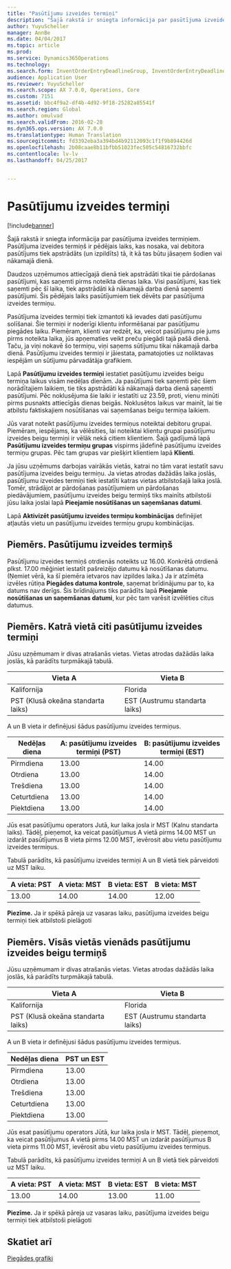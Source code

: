 ```yaml
---
title: "Pasūtījumu izveides termiņi"
description: "Šajā rakstā ir sniegta informācija par pasūtījuma izveides termiņiem. Pasūtījuma izveides termiņš ir pēdējais laiks, kas nosaka, vai debitora pasūtījums tiek apstrādāts (un izpildīts) tā, it kā tas būtu jāsaņem šodien vai nākamajā dienā."
author: YuyuScheller
manager: AnnBe
ms.date: 04/04/2017
ms.topic: article
ms.prod: 
ms.service: Dynamics365Operations
ms.technology: 
ms.search.form: InventOrderEntryDeadlineGroup, InventOrderEntryDeadlineParameters, InventOrderEntryDeadlineTable
audience: Application User
ms.reviewer: YuyuScheller
ms.search.scope: AX 7.0.0, Operations, Core
ms.custom: 7151
ms.assetid: bbc4f9a2-df4b-4d92-9f18-25282a85541f
ms.search.region: Global
ms.author: omulvad
ms.search.validFrom: 2016-02-28
ms.dyn365.ops.version: AX 7.0.0
ms.translationtype: Human Translation
ms.sourcegitcommit: fd3392eba3a394bd4b92112093c1f1f9b894426d
ms.openlocfilehash: 2b08caae8b11bfbb51023fec505c54816732bbfc
ms.contentlocale: lv-lv
ms.lasthandoff: 04/25/2017


---
```


# <a name="order-entry-deadlines"></a>Pasūtījumu izveides termiņi

[!include[banner](../includes/banner.md)]


Šajā rakstā ir sniegta informācija par pasūtījuma izveides termiņiem. Pasūtījuma izveides termiņš ir pēdējais laiks, kas nosaka, vai debitora pasūtījums tiek apstrādāts (un izpildīts) tā, it kā tas būtu jāsaņem šodien vai nākamajā dienā.

Daudzos uzņēmumos attiecīgajā dienā tiek apstrādāti tikai tie pārdošanas pasūtījumi, kas saņemti pirms noteikta dienas laika. Visi pasūtījumi, kas tiek saņemti pēc šī laika, tiek apstrādāti kā nākamajā darba dienā saņemti pasūtījumi. Šis pēdējais laiks pasūtījumiem tiek dēvēts par pasūtījuma izveides termiņu.  

Pasūtījuma izveides termiņi tiek izmantoti kā ievades dati pasūtījumu solīšanai. Šie termiņi ir noderīgi klientu informēšanai par pasūtījumu piegādes laiku. Piemēram, klienti var redzēt, ka, veicot pasūtījumu pie jums pirms noteikta laika, jūs apņematies veikt preču piegādi tajā pašā dienā. Taču, ja viņi nokavē šo termiņu, viņi saņems sūtījumu tikai nākamajā darba dienā. Pasūtījumu izveides termiņi ir jāiestata, pamatojoties uz noliktavas iespējām un sūtījumu pārvadātāja grafikiem.  

Lapā **Pasūtījumu izveides termiņi** iestatiet pasūtījumu izveides beigu termiņa laikus visām nedēļas dienām. Ja pasūtījumi tiek saņemti pēc šiem norādītajiem laikiem, tie tiks apstrādāti kā nākamajā darba dienā saņemti pasūtījumi. Pēc noklusējuma šie laiki ir iestatīti uz 23.59, proti, vienu minūti pirms pusnakts attiecīgās dienas beigās. Noklusētos laikus var mainīt, lai tie atbilstu faktiskajiem nosūtīšanas vai saņemšanas beigu termiņa laikiem.  

Jūs varat noteikt pasūtījumu izveides termiņus noteiktai debitoru grupai. Piemēram, iespējams, ka vēlēsities, lai noteiktai klientu grupai pasūtījumu izveides beigu termiņi ir vēlāk nekā citiem klientiem. Šajā gadījumā lapā **Pasūtījumu izveides termiņu grupas** vispirms jādefinē pasūtījumu izveides termiņu grupas. Pēc tam grupas var piešķirt klientiem lapā **Klienti**.  

Ja jūsu uzņēmums darbojas vairākās vietās, katrai no tām varat iestatīt savu pasūtījuma izveides beigu termiņu. Ja vietas atrodas dažādās laika joslās, pasūtījumu izveides termiņi tiek iestatīti katras vietas atbilstošajā laika joslā. Tomēr, strādājot ar pārdošanas pasūtījumiem un pārdošanas piedāvājumiem, pasūtījumu izveides beigu termiņš tiks mainīts atbilstoši jūsu laika joslai lapā **Pieejamie nosūtīšanas un saņemšanas datumi**.  

Lapā **Aktivizēt pasūtījumu izveides termiņu kombinācijas** definējiet atļautās vietu un pasūtījumu izveides termiņu grupu kombinācijas.

## <a name="example-order-entry-deadline"></a>Piemērs. Pasūtījumu izveides termiņš
Pasūtījumu izveides termiņš otrdienās noteikts uz 16.00. Konkrētā otrdienā plkst. 17.00 mēģiniet iestatīt pašreizējo datumu kā nosūtīšanas datumu. (Ņemiet vērā, ka šī piemēra ietvaros nav izpildes laika.) Ja ir atzīmēta izvēles rūtiņa **Piegādes datuma kontrole**, saņemat brīdinājumu par to, ka datums nav derīgs. Šis brīdinājums tiks parādīts lapā **Pieejamie nosūtīšanas un saņemšanas datumi**, kur pēc tam varēsit izvēlēties citus datumus.

## <a name="example-different-order-entry-deadlines-per-site"></a>Piemērs. Katrā vietā citi pasūtījumu izveides termiņi
Jūsu uzņēmumam ir divas atrašanās vietas. Vietas atrodas dažādās laika joslās, kā parādīts turpmākajā tabulā.

| Vieta A                      | Vieta B                      |
|-----------------------------|-----------------------------|
| Kalifornija                  | Florida                     |
| PST (Klusā okeāna standarta laiks) | EST (Austrumu standarta laiks) |

A un B vieta ir definējusi šādus pasūtījumu izveides termiņus.

| Nedēļas diena             | A: pasūtījumu izveides termiņi (PST) | B: pasūtījumu izveides termiņi (EST) |
|-----------------------------|--------------------------------|--------------------------------|
| Pirmdiena                      | 13.00                          | 14.00                          |
| Otrdiena                     | 13.00                          | 14.00                          |
| Trešdiena                   | 13.00                          | 14.00                          |
| Ceturtdiena                    | 13.00                          | 14.00                          |
| Piektdiena                      | 13.00                          | 14.00                          |

Jūs esat pasūtījumu operators Jutā, kur laika josla ir MST (Kalnu standarta laiks). Tādēļ, pieņemot, ka veicat pasūtījumus A vietā pirms 14.00 MST un izdarāt pasūtījumus B vieta pirms 12.00 MST, ievērosit abu vietu pasūtījumu izveides termiņus.  

Tabulā parādīts, kā pasūtījumu izveides termiņi A un B vietā tiek pārveidoti uz MST laiku.

| A vieta: PST         | A vieta: MST        | B vieta: EST           | B vieta: MST        |
|---------------------|--------------------|-----------------------|--------------------|
| 13.00               | 14.00              | 14.00                 | 12.00              |

**Piezīme.** Ja ir spēkā pāreja uz vasaras laiku, pasūtījuma izveides beigu termiņi tiek atbilstoši pielāgoti

## <a name="example-same-order-entry-deadline-per-site"></a>Piemērs. Visās vietās vienāds pasūtījumu izveides beigu termiņš
Jūsu uzņēmumam ir divas atrašanās vietas. Vietas atrodas dažādās laika joslās, kā parādīts turpmākajā tabulā.

| Vieta A                      | Vieta B                      |
|-----------------------------|-----------------------------|
| Kalifornija                  | Florida                     |
| PST (Klusā okeāna standarta laiks) | EST (Austrumu standarta laiks) |

A un B vieta ir definējusi šādus pasūtījumu izveides termiņus.

| Nedēļas diena | PST un EST |
|-----------------|-------------|
| Pirmdiena          | 13.00       |
| Otrdiena         | 13.00       |
| Trešdiena       | 13.00       |
| Ceturtdiena        | 13.00       |
| Piektdiena          | 13.00       |

Jūs esat pasūtījumu operators Jūtā, kur laika josla ir MST. Tādēļ, pieņemot, ka veicat pasūtījumus A vietā pirms 14.00 MST un izdarāt pasūtījumus B vieta pirms 11.00 MST, ievērosit abu vietu pasūtījumu izveides termiņus. 

Tabulā parādīts, kā pasūtījumu izveides termiņi A un B vietā tiek pārveidoti uz MST laiku.

| A vieta: PST         | A vieta: MST        | B vieta: EST           | B vieta: MST        |
|---------------------|--------------------|-----------------------|--------------------|
| 13.00               | 14.00              | 13.00                 | 11.00              |

**Piezīme.** Ja ir spēkā pāreja uz vasaras laiku, pasūtījuma izveides beigu termiņi tiek atbilstoši pielāgoti

<a name="see-also"></a>Skatiet arī
--------

[Piegādes grafiki](delivery-schedules.md)




